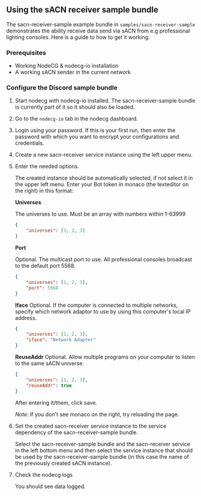 ## Using the sACN receiver sample bundle

The sacn-receiver-sample example bundle in `samples/sacn-receiver-sample` demonstrates the ability receive data send via sACN from e.g professional lighting consoles. Here is a guide to how to get it working.

### Prerequisites

-   Working NodeCG & nodecg-io installation
-   A working sACN sender in the current network

### Configure the Discord sample bundle

1. Start nodecg with nodecg-io installed. The sacn-receiver-sample bundle is currently part of it so it should also be loaded.

2. Go to the `nodecg-io` tab in the nodecg dashboard.

3. Login using your password. If this is your first run, then enter the password with which you want to encrypt your configurations and credentials.

4. Create a new sacn-receiver service instance using the left upper menu.

5. Enter the needed options.

    The created instance should be automatically selected, if not select it in the upper left menu. Enter your Bot token in monaco (the texteditor on the right) in this format:

    **Universes**

    The universes to use. Must be an array with numbers within 1-63999

    ```json
    {
        "universes": [1, 2, 3]
    }
    ```

    **Port**

    Optional. The multicast port to use. All professional consoles broadcast to the default port 5568.

    ```json
    {
        "universes": [1, 2, 3],
        "port": 5568
    }
    ```

    **Iface**
    Optional. If the computer is connected to multiple networks, specify which network adaptor to use by using this computer's local IP address.

    ```json
    {
        "universes": [1, 2, 3],
        "iface": "Network Adapter"
    }
    ```

    **ReuseAddr**
    Optional. Allow multiple programs on your computer to listen to the same sACN universe.

    ```json
    {
        "universes": [1, 2, 3],
        "reuseAddr": true
    }
    ```

    After entering it/them, click save.

    _Note:_ If you don't see monaco on the right, try reloading the page.

6. Set the created sacn-receiver service instance to the service dependency of the sacn-receiver-sample bundle.

    Select the sacn-receiver-sample bundle and the sacn-receiver service in the left bottom menu and then select the service instance that should be used by the sacn-receiver-sample bundle (in this case the name of the previously created sACN instance).

7. Check the nodecg logs

    You should see data logged.
